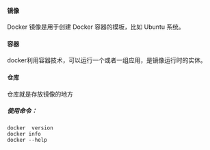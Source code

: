 #### 镜像

Docker 镜像是用于创建 Docker 容器的模板，比如 Ubuntu 系统。

#### 容器

docker利用容器技术，可以运行一个或者一组应用，是镜像运行时的实体。

#### 仓库

仓库就是存放镜像的地方



##### 使用命令：

````linux
docker  version
docker info 
docker --help 
````

